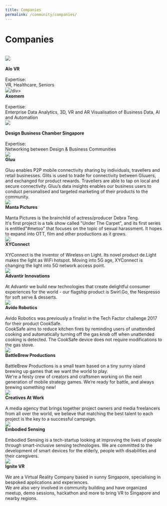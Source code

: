 ```yaml
---
title: Companies
permalink: /community/companies/
---
```

<h1>Companies</h1><br>
     
<div class="row">
  <div class="column-c">
        <div class="image"><a href="https://alo.health/" target="_blank"><img src="/images/companies/AloVR_300x230.jpg"></a></div><br>
         <div class="header"><b>Alo VR</b></div><br>
    <div class="para">Expertise:<br>
VR, Healthcare, Seniors</div>         
  </div>
 <div class="column-c">
        <div class="image"><a href="https://axomem.io/" target="_blank"><img src="/images/companies/Axomem_300x230_colour.png"></a>/div><br>
         <div class="header"><b>Axomem</b></div><br>
    <div class="para">Expertise:<br>
Enterprise Data Analytics, 
3D, VR and AR Visualisation of Business Data, AI and Automation</div>         
  </div>
       <div class="column-c">
        <div class="image"><a href="https://www.dbcsingapore.org/" target="_blank"><img src="/images/companies/DBCS_300x230px.png"></a></div><br>
         <div class="header"><b>Design Business Chamber Singapore</b></div><br>
              <div class="para">Expertise:<br>
Networking between Design & Business Communities </div>         
  </div>
     </div>
<div class="row">
       <div class="column-c">
        <a href="https://www.gluu.life/" target="_blank"><img src="/images/companies/Gluu_300x230px.jpg"></a><br>
         <div class="header"><b>Gluu</b></div><br>
    <div class="para">Gluu enables P2P mobile connectivity sharing by individuals, travellers and retail businesses. Glits is used to trade for connectivity between Gluuers, and exchanged for product rewards. Travellers are able to tap on local and secure connectivity. Gluu’s data insights enables our business users to conduct personalised and targeted marketing of their products to the community.</div>         
  </div>  
  <div class="column-c">
        <a href="https://www.facebook.com/mantapictures/?modal=admin_todo_tour" target="_blank"><img src="/images/companies/mantaweblogo.png"></a><br>
         <div class="header"><b>Manta Pictures</b></div><br>
    <div class="para">Manta Pictures is the brainchild of actress/producer Debra Teng.<br>
It's first project is a talk show called "Under The Carpet", and its first series is entitled"#metoo" that focuses on the topic of sexual harassment. It hopes to expand into OTT, film and other productions as it grows.</div>         
  </div>
 <div class="column-c">
        <a href="http://xy-connect.com/en/" target="_blank"><img src="/images/companies/XYConnect_300x230.jpg"></a><br>
         <div class="header"><b>XYConnect</b></div><br>
    <div class="para">XYConnect is the inventor of Wireless on Light. Its novel product de.Light makes the light as WiFi hotspot. Moving into 5G age, XYConnect is changing the light into 5G network access point.</div>         
  </div>
  </div>
  
  <div class="row">
       <div class="column-c">
        <a href="https://www.swirlgo.com/" target="_blank"><img src="/images/companies/advantirelogoweb.png"></a><br>
         <div class="header"><b>Advantir Innovations</b></div><br>
              <div class="para">At Advantir we build new technologies that create delightful consumer experiences for the world - our flagship product is Swirl.Go, the Nespresso for soft serve & desserts.</div>         
  </div>
       <div class="column-c">
        <a href="https://www.linkedin.com/in/wee-boon-siong-0006b7157/?originalSubdomain=sg" target="_blank"><img src="/images/companies/avidologoweb.png"></a><br>
         <div class="header"><b>Avido Robotics</b></div><br>
    <div class="para">Avido Robotics was previously a finalist in the Tech Factor challenge 2017 for their product CookSafe.
<br>CookSafe aims to reduce kitchen fires by reminding users of unattended cooking and automatically turning off the gas knob off when unattended cooking is detected. The CookSafe device does not require modifications to the gas stove.</div>     
  </div>
  <div class="column-c">
        <a href="https://battleskybrigade.com/" target="_blank"><img src="/images/companies/BAttleBre_web.png"></a><br>
         <div class="header"><b>BattleBrew Productions</b></div><br>
    <div class="para">BattleBrew Productions is a small team based on a tiny sunny island brewing up games that we want the world to play.<br>We're a feisty crew of creators and craftsmen working on the next generation of mobile strategy games. We’re ready for battle, and always brewing something new!</div>         
  </div>
     </div>
 
 <div class="row">
 <div class="column-c">
        <a href="https://creativesatwork.asia/" target="_blank"><img src="/images/companies/creativesAtWork_logoweb.png"></a><br>
         <div class="header"><b>Creatives At Work</b></div><br>
    <div class="para">A media agency that brings together project owners and media freelancers from all over the world, we believe that matching the best talent to each project is the key to a successful campaign.</div>         
  </div>
       <div class="column-c">
        <a href="http://www.embodiedsensing.com/" target="_blank"><img src="/images/companies/embodied-sensingweblogo.png"></a><br>
         <div class="header"><b>Embodied Sensing</b></div><br>
              <div class="para">Embodied Sensing is a tech-startup looking at improving the lives of people through smart-inclusive sensing technologies. We are committed to the development of smart devices for the elderly, people with disabilities and their caregivers.</div>         
  </div>
       <div class="column-c">
        <a href="http://ignite-vr.com/" target="_blank"><img src="/images/companies/IgniteVR_logoweb.png"></a><br>
         <div class="header"><b>Ignite VR</b></div><br>
    <div class="para">We are a Virtual Reality Company based in sunny Singapore, specialising in bespoked applications and experiences.<br>We are also very involved in community building and have organized meetup, demo sessions, hackathon and more to bring VR to Singapore and nearby regions.</div>         
  </div>
       </div>
     
